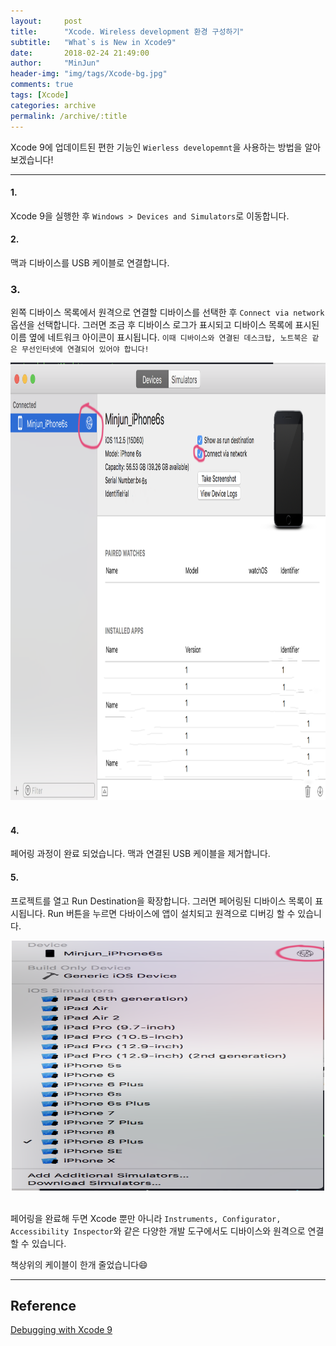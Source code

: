 ```yaml
---
layout:     post
title:      "Xcode. Wireless development 환경 구성하기"
subtitle:   "What`s is New in Xcode9"
date:       2018-02-24 21:49:00
author:     "MinJun"
header-img: "img/tags/Xcode-bg.jpg"
comments: true 
tags: [Xcode]
categories: archive
permalink: /archive/:title
---
```


Xcode 9에 업데이트된 편한 기능인 `Wierless developemnt`을 사용하는 방법을 알아보겠습니다! 

---


#### 1. 

Xcode 9을 실행한 후 `Windows > Devices and Simulators`로 이동합니다.

#### 2.

맥과 디바이스를 USB 케이블로 연결합니다. 

### 3.

왼쪽 디바이스 목록에서 원격으로 연결할 디바이스를 선택한 후 `Connect via network` 옵션을 선택합니다. 
그러면 조금 후 디바이스 로그가 표시되고 디바이스 목록에 표시된 이름 옆에 네트워크 아이콘이 표시됩니다. `이때 디바이스와 연결된 데스크탑, 노트북은 같은 무선인터넷에 연결되어 있어야 합니다!` <br>

<center><img src="/img/posts/Wireless_development.png" width="700" height="700"></center> <br> 

#### 4. 

페어링 과정이 완료 되었습니다. 맥과 연결된 USB 케이블을 제거합니다.

#### 5.

프로젝트를 열고 Run Destination을 확장합니다. 그러면 페어링된 디바이스 목록이 표시됩니다. Run 버튼을 누르면 다바이스에 앱이 설치되고 원격으로 디버깅 할 수 있습니다.

<center><img src="/img/posts/Wireless_development-1.png" width="500" height="400"></center> <br> 


페어링을 완료해 두면 Xcode 뿐만 아니라 `Instruments, Configurator, Accessibility Inspector`와 같은 다양한 개발 도구에서도 디바이스와 원격으로 연결할 수 있습니다.

책상위의 케이블이 한개 줄었습니다😄

---

## Reference 

[Debugging with Xcode 9](https://developer.apple.com/videos/play/wwdc2017/404/?time=78)
